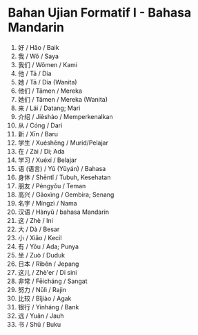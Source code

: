 # Bahan Ujian Formatif I - Bahasa Mandarin

1. 好 / Hǎo / Baik
2. 我 / Wǒ / Saya
3. 我们 / Wǒmen / Kami
4. 他 / Tā / Dia
5. 她 / Tā / Dia (Wanita)
6. 他们 / Tāmen / Mereka
7. 她们 / Tāmen / Mereka (Wanita)
8. 来 / Lái / Datang; Mari
9. 介绍 / Jièshào / Memperkenalkan
10. 从 / Cóng / Dari
11. 新 / Xīn / Baru
12. 学生 / Xuéshēng / Murid/Pelajar
13. 在 / Zài / Di; Ada
14. 学习 / Xuéxí / Belajar
15. 语 (语言) / Yǔ (Yǔyán) / Bahasa
16. 身体 / Shēntǐ / Tubuh, Kesehatan
17. 朋友 / Péngyǒu / Teman
18. 高兴 / Gāoxìng / Gembira; Senang
19. 名字 / Míngzì / Nama
20. 汉语 / Hànyǔ / bahasa Mandarin
21. 这 / Zhè / Ini
22. 大 / Dà / Besar
23. 小 / Xiǎo / Kecil
24. 有 / Yǒu / Ada; Punya
25. 坐 / Zuò / Duduk
26. 日本 / Rìběn / Jepang
27. 这儿 / Zhè'er / Di sini
28. 非常 / Fēicháng / Sangat
29. 努力 / Nǔlì / Rajin
30. 比较 / Bǐjiào / Agak
31. 银行 / Yínháng / Bank
32. 远 / Yuǎn / Jauh
33. 书 / Shū / Buku